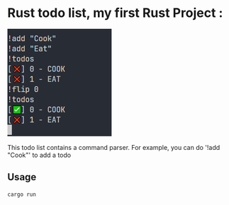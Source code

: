 # Rust todo list, my first Rust Project :
![alt text](./screen.png)

This todo list contains a command parser.
For example, you can do '!add "Cook"' to add a todo

## Usage
```
cargo run
```